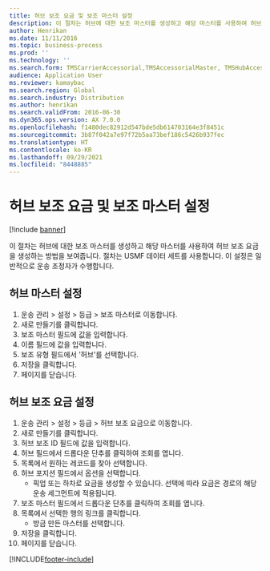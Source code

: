```yaml
---
title: 허브 보조 요금 및 보조 마스터 설정
description: 이 절차는 허브에 대한 보조 마스터를 생성하고 해당 마스터를 사용하여 허브 보조 요금을 생성하는 방법을 보여줍니다.
author: Henrikan
ms.date: 11/11/2016
ms.topic: business-process
ms.prod: ''
ms.technology: ''
ms.search.form: TMSCarrierAccessorial,TMSAccessorialMaster, TMSHubAccessorial
audience: Application User
ms.reviewer: kamaybac
ms.search.region: Global
ms.search.industry: Distribution
ms.author: henrikan
ms.search.validFrom: 2016-06-30
ms.dyn365.ops.version: AX 7.0.0
ms.openlocfilehash: f1480dec82912d547bde5db614703164e3f8451c
ms.sourcegitcommit: 3b87f042a7e97f72b5aa73bef186c5426b937fec
ms.translationtype: HT
ms.contentlocale: ko-KR
ms.lasthandoff: 09/29/2021
ms.locfileid: "8448885"
---
```

# <a name="set-up-hub-accessorial-charges-and-accessorial-masters"></a>허브 보조 요금 및 보조 마스터 설정

[!include [banner](../../includes/banner.md)]

이 절차는 허브에 대한 보조 마스터를 생성하고 해당 마스터를 사용하여 허브 보조 요금을 생성하는 방법을 보여줍니다. 절차는 USMF 데이터 세트를 사용합니다. 이 설정은 일반적으로 운송 조정자가 수행합니다.


## <a name="set-up-a-hub-master"></a>허브 마스터 설정
1. 운송 관리 > 설정 > 등급 > 보조 마스터로 이동합니다.
2. 새로 만들기를 클릭합니다.
3. 보조 마스터 필드에 값을 입력합니다.
4. 이름 필드에 값을 입력합니다.
5. 보조 유형 필드에서 '허브'를 선택합니다.
6. 저장을 클릭합니다.
7. 페이지를 닫습니다.

## <a name="set-up-a-hub-accessorial-charge"></a>허브 보조 요금 설정
1. 운송 관리 > 설정 > 등급 > 허브 보조 요금으로 이동합니다.
2. 새로 만들기를 클릭합니다.
3. 허브 보조 ID 필드에 값을 입력합니다.
4. 허브 필드에서 드롭다운 단추를 클릭하여 조회를 엽니다.
5. 목록에서 원하는 레코드를 찾아 선택합니다.
6. 허브 포지션 필드에서 옵션을 선택합니다.
    * 픽업 또는 하차로 요금을 생성할 수 있습니다. 선택에 따라 요금은 경로의 해당 운송 세그먼트에 적용됩니다.  
7. 보조 마스터 필드에서 드롭다운 단추를 클릭하여 조회를 엽니다.
8. 목록에서 선택한 행의 링크를 클릭합니다.
    * 방금 만든 마스터를 선택합니다.  
9. 저장을 클릭합니다.
10. 페이지를 닫습니다.



[!INCLUDE[footer-include](../../../includes/footer-banner.md)]